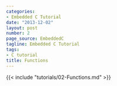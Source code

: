 ```yaml
---
categories:
- Embedded C Tutorial
date: "2013-12-02"
layout: post
number: 2
page_source: EmbeddedC
tagline: Embedded C Tutorial
tags:
- C tutorial
title: Functions
---
```


{{< include "tutorials/02-Functions.md" >}}
